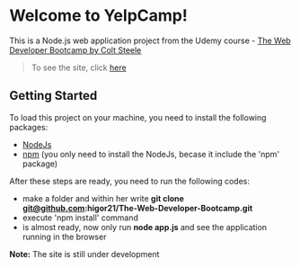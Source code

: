 # Welcome to YelpCamp!

This is a Node.js web application project from the Udemy course - [The Web Developer Bootcamp by Colt Steele](https://www.udemy.com/the-web-developer-bootcamp/)

> To see the site, click [here](https://radiant-refuge-56238.herokuapp.com/)

## Getting Started

To load this project on your machine, you need to install the following packages:

- [NodeJs](https://nodejs.org/en/)
- [npm](https://www.npmjs.com/) (you only need to install the NodeJs, becase it include the 'npm' package)

After these steps are ready, you need to run the following codes: 

- make a folder and within her write **git clone git@github.com:higor21/The-Web-Developer-Bootcamp.git**
- execute 'npm install' command
- is almost ready, now only run **node app.js** and see the application running in the browser

**Note:** The site is still under development
